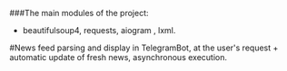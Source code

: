 ###The main modules of the project:
- beautifulsoup4, requests, aiogram , lxml.

#News feed parsing and display in TelegramBot, at the user's request + automatic update of fresh news, asynchronous execution.
